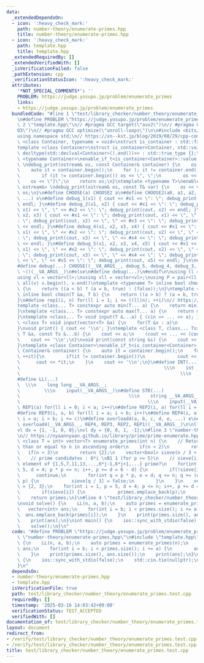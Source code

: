 ```yaml
---
data:
  _extendedDependsOn:
  - icon: ':heavy_check_mark:'
    path: number-theory/enumerate-primes.hpp
    title: number-theory/enumerate-primes.hpp
  - icon: ':heavy_check_mark:'
    path: template.hpp
    title: template.hpp
  _extendedRequiredBy: []
  _extendedVerifiedWith: []
  _isVerificationFailed: false
  _pathExtension: cpp
  _verificationStatusIcon: ':heavy_check_mark:'
  attributes:
    '*NOT_SPECIAL_COMMENTS*': ''
    PROBLEM: https://judge.yosupo.jp/problem/enumerate_primes
    links:
    - https://judge.yosupo.jp/problem/enumerate_primes
  bundledCode: "#line 1 \"test/library_checker/number_theory/enumerate_primes.test.cpp\"\
    \n#define PROBLEM \"https://judge.yosupo.jp/problem/enumerate_primes\"\n#line\
    \ 2 \"template.hpp\"\n// #pragma GCC target(\"avx2\")\n// #pragma GCC optimize(\"\
    O3\")\n// #pragma GCC optimize(\"unroll-loops\")\n\n#include <bits/stdc++.h>\n\
    using namespace std;\n// https://xn--kst.jp/blog/2019/08/29/cpp-comp/\n\ntemplate\
    \ <class Container, typename = void>\nstruct is_container : std::false_type {};\n\
    template <class Container>\nstruct is_container<Container, std::void_t<decltype(std::declval<Container>().begin()),\
    \ decltype(std::declval<Container>().end())>> : std::true_type {};\n\ntemplate\
    \ <typename Container>\nenable_if_t<is_container<Container>::value, ostream&>\
    \ \ndebug_print(ostream& os, const Container& container) {\n    os << \"[\";\n\
    \    auto it = container.begin();\n    for (; it != container.end(); ++it) {\n\
    \        if (it != container.begin()) os << \", \";\n        os << *it;\n    }\n\
    \    os << \"]\";\n    return os;\n}\ntemplate <typename T>\nenable_if_t<!is_container<T>::value,\
    \ ostream&> \ndebug_print(ostream& os, const T& var) {\n    os << var;\n    return\
    \ os;\n}\n#define CHOOSE(a) CHOOSE2 a\n#define CHOOSE2(a0, a1, a2, a3, a4, x,\
    \ ...) x\n#define debug_1(x1) { cout << #x1 << \": \"; debug_print(cout, x1) <<\
    \ endl; }\n#define debug_2(x1, x2) { cout << #x1 << \": \"; debug_print(cout,\
    \ x1) << \", \" << #x2 << \": \"; debug_print(cout, x2) << endl; }\n#define debug_3(x1,\
    \ x2, x3) { cout << #x1 << \": \"; debug_print(cout, x1) << \", \" << #x2 << \"\
    : \"; debug_print(cout, x2) << \", \" << #x3 << \": \"; debug_print(cout, x3)\
    \ << endl; }\n#define debug_4(x1, x2, x3, x4) { cout << #x1 << \": \"; debug_print(cout,\
    \ x1) << \", \" << #x2 << \": \"; debug_print(cout, x2) << \", \" << #x3 << \"\
    : \"; debug_print(cout, x3) << \", \" << #x4 << \": \"; debug_print(cout, x4)\
    \ << endl; }\n#define debug_5(x1, x2, x3, x4, x5) { cout << #x1 << \": \"; debug_print(cout,\
    \ x1) << \", \" << #x2 << \": \"; debug_print(cout, x2) << \", \" << #x3 << \"\
    : \"; debug_print(cout, x3) << \", \" << #x4 << \": \"; debug_print(cout, x4)\
    \ << \", \" << #x5 << \": \"; debug_print(cout, x5) << endl; }\n\n#ifdef LOCAL\n\
    #define debug(...) CHOOSE((__VA_ARGS__, debug_5, debug_4, debug_3, debug_2, debug_1,\
    \ ~))(__VA_ARGS__)\n#else\n#define debug(...)\n#endif\n\nusing ll = long long;\n\
    using vl = vector<ll>;\nusing vll = vector<vl>;\nusing P = pair<ll, ll>;\n#define\
    \ all(v) v.begin(), v.end()\ntemplate <typename T> inline bool chmax(T &a, T b)\
    \ {\n    return ((a < b) ? (a = b, true) : (false));\n}\ntemplate <typename T>\
    \ inline bool chmin(T &a, T b) {\n    return ((a > b) ? (a = b, true) : (false));\n\
    }\n#define rep1(i, n) for(ll i = 1; i <= ((ll)n); ++i)\n// https://trap.jp/post/1224/\n\
    template <class... T> constexpr auto min(T... a) {\n    return min(initializer_list<common_type_t<T...>>{a...});\n\
    }\ntemplate <class... T> constexpr auto max(T... a) {\n    return max(initializer_list<common_type_t<T...>>{a...});\n\
    }\ntemplate <class... T> void input(T &...a) { (cin >> ... >> a); }\ntemplate\
    \ <class T> void input(vector<T> &a) {\n    for(T &x : a)\n        cin >> x;\n\
    }\nvoid print() { cout << '\\n'; }\ntemplate <class T, class... Ts> void print(const\
    \ T &a, const Ts &...b) {\n    cout << a;\n    (cout << ... << (cout << ' ', b));\n\
    \    cout << '\\n';\n}\nvoid print(const string &s) {\n    cout << s << '\\n';\n\
    }\ntemplate <class Container>\nenable_if_t<is_container<Container>::value> print(const\
    \ Container& container) {\n    auto it = container.begin();\n    for(;it != container.end();\
    \ ++it){\n        if(it != container.begin())\n            cout << \" \";\n  \
    \      cout << *it;\n    }\n    cout << '\\n';\n}\n#define INT(...)          \
    \                                                     \\\n    int __VA_ARGS__;\
    \                                                           \\\n    input(__VA_ARGS__)\n\
    #define LL(...)                                                              \
    \  \\\n    long long __VA_ARGS__;                                            \
    \         \\\n    input(__VA_ARGS__)\n#define STR(...)                       \
    \                                        \\\n    string __VA_ARGS__;         \
    \                                               \\\n    input(__VA_ARGS__)\n#define\
    \ REP1(a) for(ll i = 0; i < a; i++)\n#define REP2(i, a) for(ll i = 0; i < a; i++)\n\
    #define REP3(i, a, b) for(ll i = a; i < b; i++)\n#define REP4(i, a, b, c) for(ll\
    \ i = a; i < b; i += c)\n#define overload4(a, b, c, d, e, ...) e\n#define rep(...)\
    \ overload4(__VA_ARGS__, REP4, REP3, REP2, REP1)(__VA_ARGS__)\n\nll inf = 3e18;\n\
    vl dx = {1, -1, 0, 0};\nvl dy = {0, 0, 1, -1};\n#line 3 \"number-theory/enumerate-primes.hpp\"\
    \n// https://nyaannyaan.github.io/library/prime/prime-enumerate.hpp\ntemplate\
    \ <class T = int> vector<T> enumerate_primes(int n) {\n    // Returns primes less\
    \ than or equal to n in ascending order\n    if(n < 2)\n        return {};\n \
    \   if(n < 3)\n        return {2};\n    vector<bool> sieve(n / 3 + 1, true);\n\
    \    // prime candidates : 6*i \xB1 1 (for p >= 5)\n    // sieve[i] : is i-th\
    \ element of {1,5,7,11,13,...,6*j-1,6*j+1,...} prime?\n    for(int i = 1, p =\
    \ 5, d = 4; p * p <= n; i++, p += d = 6 - d) {\n        if(!sieve[i])\n      \
    \      continue;\n        for(int q = p * p, e = d; q <= n; q += (e = 6 - e) *\
    \ p) {\n            sieve[q / 3] = false;\n        }\n    }\n    vector<T> primes\
    \ = {2, 3};\n    for(int i = 1, p = 5, d = 4; p <= n; i++, p += d = 6 - d) {\n\
    \        if(sieve[i]) {\n            primes.emplace_back(p);\n        }\n    }\n\
    \    return primes;\n}\n#line 4 \"test/library_checker/number_theory/enumerate_primes.test.cpp\"\
    \nvoid solve() {\n    LL(n, a, b);\n    auto primes = enumerate_primes(n);\n \
    \   vector<int> ans;\n    for(int i = b; i < primes.size(); i += a) {\n      \
    \  ans.emplace_back(primes[i]);\n    }\n    print(primes.size(), ans.size());\n\
    \    print(ans);\n}\nint main() {\n    ios::sync_with_stdio(false);\n    std::cin.tie(nullptr);\n\
    \    solve();\n}\n"
  code: "#define PROBLEM \"https://judge.yosupo.jp/problem/enumerate_primes\"\n#include\
    \ \"number-theory/enumerate-primes.hpp\"\n#include \"template.hpp\"\nvoid solve()\
    \ {\n    LL(n, a, b);\n    auto primes = enumerate_primes(n);\n    vector<int>\
    \ ans;\n    for(int i = b; i < primes.size(); i += a) {\n        ans.emplace_back(primes[i]);\n\
    \    }\n    print(primes.size(), ans.size());\n    print(ans);\n}\nint main()\
    \ {\n    ios::sync_with_stdio(false);\n    std::cin.tie(nullptr);\n    solve();\n\
    }\n"
  dependsOn:
  - number-theory/enumerate-primes.hpp
  - template.hpp
  isVerificationFile: true
  path: test/library_checker/number_theory/enumerate_primes.test.cpp
  requiredBy: []
  timestamp: '2025-03-16 14:03:42+09:00'
  verificationStatus: TEST_ACCEPTED
  verifiedWith: []
documentation_of: test/library_checker/number_theory/enumerate_primes.test.cpp
layout: document
redirect_from:
- /verify/test/library_checker/number_theory/enumerate_primes.test.cpp
- /verify/test/library_checker/number_theory/enumerate_primes.test.cpp.html
title: test/library_checker/number_theory/enumerate_primes.test.cpp
---
```

